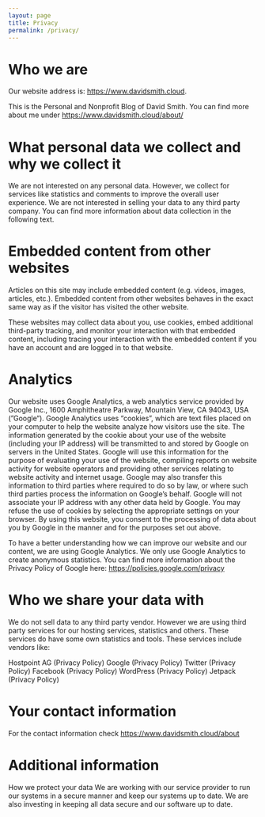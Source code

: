 ```yaml
---
layout: page
title: Privacy
permalink: /privacy/
---
```


# Who we are
Our website address is: https://www.davidsmith.cloud.

This is the Personal and Nonprofit Blog of David Smith. You can find more about me under https://www.davidsmith.cloud/about/

# What personal data we collect and why we collect it
We are not interested on any personal data. However, we collect for services like statistics and comments to improve the overall user experience. We are not interested in selling your data to any third party company. You can find more information about data collection in the following text.

# Embedded content from other websites
Articles on this site may include embedded content (e.g. videos, images, articles, etc.). Embedded content from other websites behaves in the exact same way as if the visitor has visited the other website.

These websites may collect data about you, use cookies, embed additional third-party tracking, and monitor your interaction with that embedded content, including tracing your interaction with the embedded content if you have an account and are logged in to that website.

# Analytics
Our website uses Google Analytics, a web analytics service provided by Google Inc., 1600 Amphitheatre Parkway, Mountain View, CA 94043, USA (”Google“). Google Analytics uses “cookies”, which are text files placed on your computer to help the website analyze how visitors use the site. The information generated by the cookie about your use of the website (including your IP address) will be transmitted to and stored by Google on servers in the United States. Google will use this information for the purpose of evaluating your use of the website, compiling reports on website activity for website operators and providing other services relating to website activity and internet usage. Google may also transfer this information to third parties where required to do so by law, or where such third parties process the information on Google’s behalf. Google will not associate your IP address with any other data held by Google. You may refuse the use of cookies by selecting the appropriate settings on your browser.
By using this website, you consent to the processing of data about you by Google in the manner and for the purposes set out above.

To have a better understanding how we can improve our website and our content, we are using Google Analytics. We only use Google Analytics to create anonymous statistics. You can find more information about the Privacy Policy of Google here: https://policies.google.com/privacy 

# Who we share your data with
We do not sell data to any third party vendor. However we are using third party services for our hosting services, statistics and others. These services do have some own statistics and tools. These services include vendors like:

Hostpoint AG (Privacy Policy)
Google (Privacy Policy)
Twitter (Privacy Policy)
Facebook (Privacy Policy)
WordPress (Privacy Policy)
Jetpack (Privacy Policy)

# Your contact information
For the contact information check https://www.davidsmith.cloud/about

# Additional information
How we protect your data
We are working with our service provider to run our systems in a secure manner and keep our systems up to date. We are also investing in keeping all data secure and our software up to date.